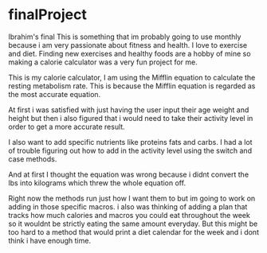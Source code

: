 # finalProject
Ibrahim's final
This is something that im probably going to use monthly because i am very passionate about fitness and health. I love to exercise and diet. Finding new exercises and healthy foods are a hobby of mine so making a calorie calculator was a very fun project for me.

This is my calorie calculator, I am using the Mifflin equation to calculate the resting metabolism rate. This is because the Mifflin equation is regarded as the most accurate equation.

At first i was satisfied with just having the user input their age weight and height but then i also figured that i would need to take their activity level in order to get a more accurate result.

I also want to add specific nutrients like proteins fats and carbs. I had a lot of trouble figuring out how to add in the activity level using the switch and case methods.

And at first I thought the equation was wrong because i didnt convert the  lbs into kilograms which threw the whole equation off.

Right now the methods run just how I want them to but im going to work on adding in those specific macros. i also was thinking of adding a plan that tracks how much calories and macros you could eat throughout the week so it wouldnt be strictly eating the same amount everyday. But this might be too hard to a method that would print a diet calendar for the week and i dont think i have enough time.



